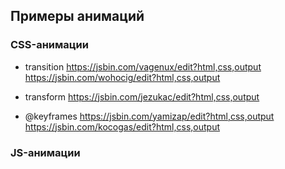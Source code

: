 ## Примеры анимаций 

### CSS-анимации

- transition
https://jsbin.com/vagenux/edit?html,css,output
https://jsbin.com/wohocig/edit?html,css,output

- transform
https://jsbin.com/jezukac/edit?html,css,output

- @keyframes
https://jsbin.com/yamizap/edit?html,css,output
https://jsbin.com/kocogas/edit?html,css,output

### JS-анимации